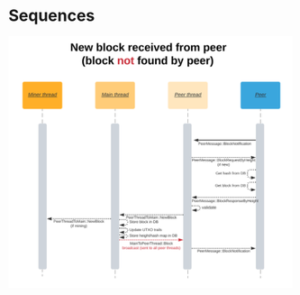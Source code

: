# Sequences

![New Block Received from Peer Not Originator](sequences/new-block-received-from-peer-peer-not-originator.svg)